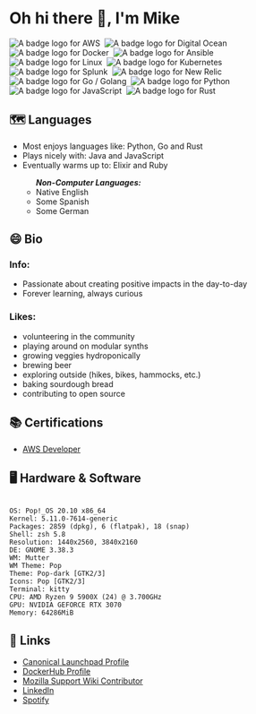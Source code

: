 <h1>Oh hi there 👋, I'm Mike</h1>
<div>
<img alt="A badge logo for AWS" src="https://img.shields.io/badge/-AWS-black?style=for-the-badge&logo=amazonaws&logoColor=white&labelColor=black">&nbsp;
<img alt="A badge logo for Digital Ocean" src="https://img.shields.io/badge/-Digital Ocean-black?style=for-the-badge&logo=digitalocean&logoColor=white&labelColor=black">&nbsp;
<img alt="A badge logo for Docker" src="https://img.shields.io/badge/-Docker-black?style=for-the-badge&logo=docker&logoColor=white&labelColor=black">&nbsp;
<img alt="A badge logo for Ansible" src="https://img.shields.io/badge/-Ansible-black?style=for-the-badge&logo=ansible&logoColor=white&labelColor=black">&nbsp;
<img alt="A badge logo for Linux" src="https://img.shields.io/badge/-Linux-black?style=for-the-badge&logo=linux&logoColor=white&labelColor=black">&nbsp;
<img alt="A badge logo for Kubernetes" src="https://img.shields.io/badge/-Kubernetes-black?style=for-the-badge&logo=kubernetes&logoColor=white&labelColor=black">&nbsp;
<img alt="A badge logo for Splunk" src="https://img.shields.io/badge/-Splunk-black?style=for-the-badge&logo=splunk&logoColor=white&labelColor=black">&nbsp;
<img alt="A badge logo for New Relic" src="https://img.shields.io/badge/-New Relic-black?style=for-the-badge&logo=newrelic&logoColor=white&labelColor=black">&nbsp;
<img alt="A badge logo for Go / Golang" src="https://img.shields.io/badge/-Go-black?style=for-the-badge&logo=go&logoColor=white&labelColor=black">&nbsp;
<img alt="A badge logo for Python" src="https://img.shields.io/badge/-Python-black?style=for-the-badge&logo=python&logoColor=white&labelColor=black">&nbsp;
<img alt="A badge logo for JavaScript" src="https://img.shields.io/badge/-JavaScript-black?style=for-the-badge&logo=javascript&logoColor=white&labelColor=black">&nbsp;
<img alt="A badge logo for Rust" src="https://img.shields.io/badge/-Rust-black?style=for-the-badge&logo=rust&logoColor=white&labelColor=black">&nbsp;
</div>
<h2>🗺 Languages</h2>
<div>
<ul>
<li>Most enjoys languages like: Python, Go and Rust</li>
<li>Plays nicely with: Java and JavaScript</li>
<li>Eventually warms up to: Elixir and Ruby</li>
<ul>
<em><strong>Non-Computer Languages:</strong></em>
<li>Native English</li>
<li>Some Spanish</li>
<li>Some German</li>
</ul>
</ul>
</div>
<h2>😄 Bio</h2>
<h3>Info:</h3>
<ul>
<li>Passionate about creating positive impacts in the day-to-day</li>
<li>Forever learning, always curious</li>
</ul>
<h3>Likes:</h3>
<ul>
<li>volunteering in the community</li>
<li>playing around on modular synths</li>
<li>growing veggies hydroponically</li>
<li>brewing beer</li>
<li>exploring outside (hikes, bikes, hammocks, etc.)</li>
<li>baking sourdough bread</li>
<li>contributing to open source</li>
</ul>
<h2>📚 Certifications</h2>
<ul>
<li><a href="https://www.credly.com/badges/5f0bd66b-4952-4cb8-b6b7-03a50083394b">AWS Developer</a></li>
</ul>
<h2>🖥 Hardware & Software</h2>
<code>
OS: Pop!_OS 20.10 x86_64
Kernel: 5.11.0-7614-generic
Packages: 2859 (dpkg), 6 (flatpak), 18 (snap) 
Shell: zsh 5.8 
Resolution: 1440x2560, 3840x2160 
DE: GNOME 3.38.3 
WM: Mutter 
WM Theme: Pop 
Theme: Pop-dark [GTK2/3] 
Icons: Pop [GTK2/3] 
Terminal: kitty 
CPU: AMD Ryzen 9 5900X (24) @ 3.700GHz 
GPU: NVIDIA GEFORCE RTX 3070
Memory: 64286MiB 
</code>
<h2>🔭 Links</h2>
<ul>
<li><a href="https://launchpad.net/~irishgordo">Canonical Launchpad Profile<a/</li>
<li><a href="https://hub.docker.com/u/irishgordo">DockerHub Profile</a></li>
<li><a href="https://support.mozilla.org/en-US/user/michael.j.russell.email">Mozilla Support Wiki Contributor</a></li>
<li><a href="https://www.linkedin.com/in/michael-russell-slc/">LinkedIn</a></li>
<li><a href="https://open.spotify.com/user/12159848207">Spotify</a></li>
</ul>